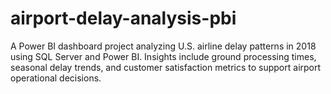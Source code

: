 # airport-delay-analysis-pbi
A Power BI dashboard project analyzing U.S. airline delay patterns in 2018 using SQL Server and Power BI. Insights include ground processing times, seasonal delay trends, and customer satisfaction metrics to support airport operational decisions.
